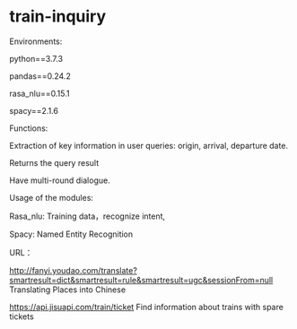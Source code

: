 # train-inquiry

Environments:

python==3.7.3

pandas==0.24.2

rasa_nlu==0.15.1

spacy==2.1.6



Functions:

Extraction of key information in user queries: origin, arrival, departure date.

Returns the query result

Have multi-round dialogue.

Usage of the modules:

Rasa_nlu: Training data，recognize intent,

Spacy: Named Entity Recognition


URL：

http://fanyi.youdao.com/translate?smartresult=dict&smartresult=rule&smartresult=ugc&sessionFrom=null     Translating Places into Chinese

https://api.jisuapi.com/train/ticket      Find information about trains with spare tickets

